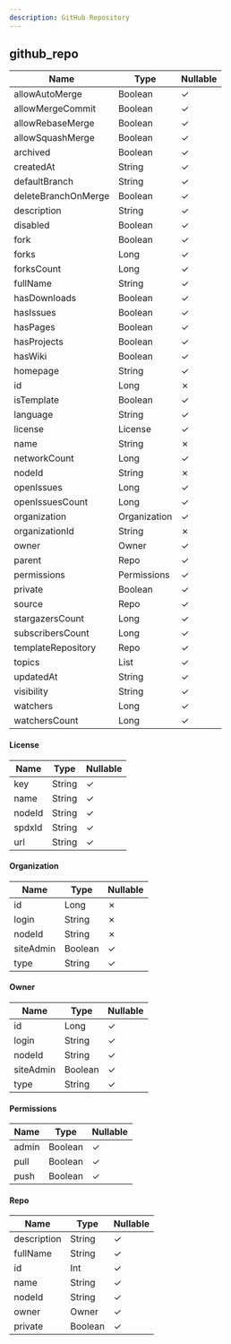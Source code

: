 ```yaml
---
description: GitHub Repository
---
```

github_repo
-----------

| **Name**            | **Type**     | **Nullable** |
| ------------------- | ------------ | ------------ |
| allowAutoMerge      | Boolean      | &check;      |
| allowMergeCommit    | Boolean      | &check;      |
| allowRebaseMerge    | Boolean      | &check;      |
| allowSquashMerge    | Boolean      | &check;      |
| archived            | Boolean      | &check;      |
| createdAt           | String       | &check;      |
| defaultBranch       | String       | &check;      |
| deleteBranchOnMerge | Boolean      | &check;      |
| description         | String       | &check;      |
| disabled            | Boolean      | &check;      |
| fork                | Boolean      | &check;      |
| forks               | Long         | &check;      |
| forksCount          | Long         | &check;      |
| fullName            | String       | &check;      |
| hasDownloads        | Boolean      | &check;      |
| hasIssues           | Boolean      | &check;      |
| hasPages            | Boolean      | &check;      |
| hasProjects         | Boolean      | &check;      |
| hasWiki             | Boolean      | &check;      |
| homepage            | String       | &check;      |
| id                  | Long         | &cross;      |
| isTemplate          | Boolean      | &check;      |
| language            | String       | &check;      |
| license             | License      | &check;      |
| name                | String       | &cross;      |
| networkCount        | Long         | &check;      |
| nodeId              | String       | &cross;      |
| openIssues          | Long         | &check;      |
| openIssuesCount     | Long         | &check;      |
| organization        | Organization | &check;      |
| organizationId      | String       | &cross;      |
| owner               | Owner        | &check;      |
| parent              | Repo         | &check;      |
| permissions         | Permissions  | &check;      |
| private             | Boolean      | &check;      |
| source              | Repo         | &check;      |
| stargazersCount     | Long         | &check;      |
| subscribersCount    | Long         | &check;      |
| templateRepository  | Repo         | &check;      |
| topics              | List<String> | &check;      |
| updatedAt           | String       | &check;      |
| visibility          | String       | &check;      |
| watchers            | Long         | &check;      |
| watchersCount       | Long         | &check;      |

#### License
| **Name** | **Type** | **Nullable** |
| -------- | -------- | ------------ |
| key      | String   | &check;      |
| name     | String   | &check;      |
| nodeId   | String   | &check;      |
| spdxId   | String   | &check;      |
| url      | String   | &check;      |

#### Organization
| **Name**  | **Type** | **Nullable** |
| --------- | -------- | ------------ |
| id        | Long     | &cross;      |
| login     | String   | &cross;      |
| nodeId    | String   | &cross;      |
| siteAdmin | Boolean  | &check;      |
| type      | String   | &check;      |

#### Owner
| **Name**  | **Type** | **Nullable** |
| --------- | -------- | ------------ |
| id        | Long     | &check;      |
| login     | String   | &check;      |
| nodeId    | String   | &check;      |
| siteAdmin | Boolean  | &check;      |
| type      | String   | &check;      |

#### Permissions
| **Name** | **Type** | **Nullable** |
| -------- | -------- | ------------ |
| admin    | Boolean  | &check;      |
| pull     | Boolean  | &check;      |
| push     | Boolean  | &check;      |

#### Repo
| **Name**    | **Type** | **Nullable** |
| ----------- | -------- | ------------ |
| description | String   | &check;      |
| fullName    | String   | &check;      |
| id          | Int      | &check;      |
| name        | String   | &check;      |
| nodeId      | String   | &check;      |
| owner       | Owner    | &check;      |
| private     | Boolean  | &check;      |
